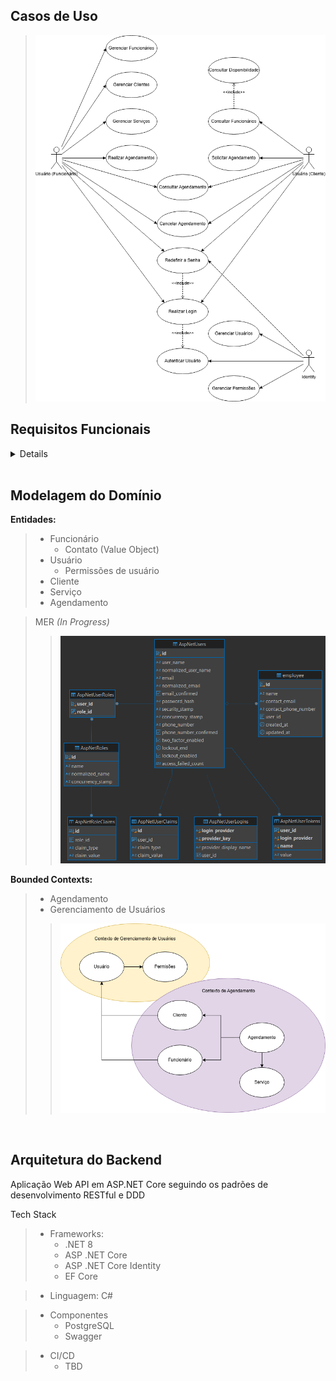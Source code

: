 ## Casos de Uso
> ![](/docs/digs/UmlCasosDeUso.drawio.png)

## Requisitos Funcionais

<details>

> **RF01**: Autenticação e Autorização de Acesso
> - O sistema deve implementar o controle de acesso as funcionalidades conforme as permissões dos usuários

> **RF02**: Gerenciamento de Permissões de Usuários (Roles)
> - O sistema deve permitir ao usuário Administrador gerenciar o cadastro de roles

> **RF03**: Geremnciamento de Usuários
> - O sistema deve permitir ao usuário Administrador gerenciar o cadastro de usuários

> **RF04**: Login de Usuários
> - O sistema deve permitir aos usuários realizar login utilizando suas credenciais (email e senha)

> **RF05**: Esqueceu a Senha
> - O sistema deve permitir aos usuários redefinir a senha

> **RF06**: Gerenciamento de Funcionários
> - O sistema deve permitir ao usuário Funcionário ou Administrador cadastrar novos funcionários

> **RF07**: Gerenciamento de Clientes
> - O sistema deve permitir ao usuário Funcionário ou Administrador gerenciar o cadastro de clientes

> **RF08**: Gerenciamento de Serviços
> - O sistema deve permitir ao usuário Funcionário ou Administrador gerenciar o cadastro de serviços

> **RF09**: Agendamento de Serviços
> - O sistema deve permitir ao usuário Funcionário ou Administrador agendar serviços para os clientes

> **RF10**: Visualização de Agendamentos
> - O sistema deve permitir ao usuário Funcionário ou Administrador consultar os agendamentos disponíveis

> **RF11**: Cancelamento de Agendamento
> - O sistema deve permitir ao usuário Funcionário ou Administrador cancelar agendamentos pendentes

> **RF12**: Edição de Agendamentos
> - O sistema deve permitir ao usuário Funcionário ou Administrador editar seus agendamentos

> **RF13**: Notificações de Agendamento
> - O sistema deve notificar os Clientes quando um agendamento for realizado, alterado ou cancelado

> **RF14**: Consulta de Disponibilidade de Funcionários
> - O sistema deve permitir aos usuários consultar a disponibilidade dos funcionários

> **RF15**: Solicitação de Agendamento de Serviços
> - O sistema deve permitir ao usuário Cliente solicitar agendamento de serviços

> **RF14**: Relatórios de Agendamentos
> - O Administrador deve ser capaz de gerar relatórios com os agendamentos realizados, podendo filtrar por período, cliente, funcionário e serviço

</details>

<br>

## Modelagem do Domínio

**Entidades:**
> - Funcionário
>    - Contato (Value Object)
> - Usuário
>   - Permissões de usuário
> - Cliente
> - Serviço
> - Agendamento

> MER _(In Progress)_
>> ![](/docs/digs/MER.png)

**Bounded Contexts:**
> - Agendamento
> - Gerenciamento de Usuários
>> ![](/docs/digs/BoundedContexts.drawio.png)

<br>

## Arquitetura do Backend

Aplicação Web API em ASP.NET Core seguindo os padrões de desenvolvimento RESTful e DDD

Tech Stack
> - Frameworks: 
>   - .NET 8 
>   - ASP .NET Core 
>   - ASP .NET Core Identity 
>   - EF Core

> - Linguagem: C#

> - Componentes
>   - PostgreSQL
>   - Swagger

> - CI/CD
>   - TBD
